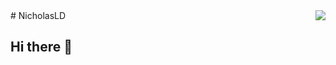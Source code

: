 <img align="right" src="https://github-readme-stats.vercel.app/api?username=NicholasLD&show_icons=true&hide_border=true&theme=vue-dark&include_all_commits_disable=false&custom_title=Meow~&count_private=true">
# NicholasLD

## Hi there 👋


<!--
**NicholasLD/NicholasLD** is a ✨ _special_ ✨ repository because its `README.md` (this file) appears on your GitHub profile.

Here are some ideas to get you started:

- 🔭 I’m currently working on ...
- 🌱 I’m currently learning ...
- 👯 I’m looking to collaborate on ...
- 🤔 I’m looking for help with ...
- 💬 Ask me about ...
- 📫 How to reach me: ...
- 😄 Pronouns: ...
- ⚡ Fun fact: ...
-->
